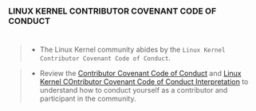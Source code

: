 ### LINUX KERNEL CONTRIBUTOR COVENANT CODE OF CONDUCT
#
> - The Linux Kernel community abides by the `Linux Kernel Contributor Covenant Code of Conduct`.

> - Review the [Contributor Covenant  Code of Conduct](https://www.kernel.org/doc/html/latest/process/code-of-conduct.html)
    and [Linux Kernel COntributor Covenant Code of Conduct Interpretation](https://www.kernel.org/doc/html/latest/process/code-of-conduct-interpretation.html) to understand how to conduct yourself as a contributor and participant in the
    community.

